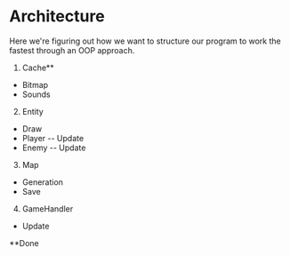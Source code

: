 # Architecture

Here we're figuring out how we want to structure our program to work the fastest through an OOP approach.

1. Cache**
  * Bitmap
  * Sounds
2. Entity
  * Draw
  * Player
   -- Update
  * Enemy
   -- Update
3. Map
  * Generation
  * Save
4. GameHandler
  * Update

**Done
